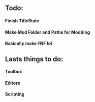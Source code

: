 ## Todo:
#### Finish TitleState
#### Make Mod Folder and Paths for Modding
#### Basically make FNF lol

## Lasts things to do:
#### Toolbox
#### Editors
#### Scripting

